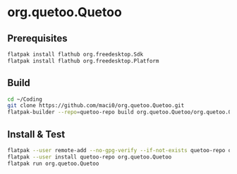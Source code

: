 # org.quetoo.Quetoo

## Prerequisites

```bash
flatpak install flathub org.freedesktop.Sdk
flatpak install flathub org.freedesktop.Platform
```

## Build

```bash
cd ~/Coding
git clone https://github.com/maci0/org.quetoo.Quetoo.git
flatpak-builder --repo=quetoo-repo build org.quetoo.Quetoo/org.quetoo.Quetoo.json
```
## Install & Test

```bash
flatpak --user remote-add --no-gpg-verify --if-not-exists quetoo-repo quetoo-repo
flatpak --user install quetoo-repo org.quetoo.Quetoo
flatpak run org.quetoo.Quetoo
```
